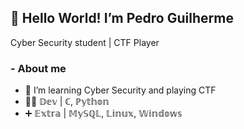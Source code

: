 ## 👋 Hello World! I’m Pedro Guilherme
   Cyber Security student | CTF Player
###   - About me
- 🌱 I’m learning Cyber Security and playing CTF
- 🐱‍👤 𝔻𝕖𝕧 |  ℂ, ℙ𝕪𝕥𝕙𝕠𝕟
- ➕ 𝔼𝕩𝕥𝕣𝕒 | 𝕄𝕪𝕊ℚ𝕃, 𝕃𝕚𝕟𝕦𝕩, 𝕎𝕚𝕟𝕕𝕠𝕨𝕤


<!---
pedrog09/pedrog09 is a ✨ special ✨ repository because its `README.md` (this file) appears on your GitHub profile.
You can click the Preview link to take a look at your changes.
--->
